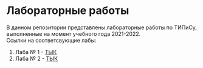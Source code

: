 # Лабораторные работы
В данном репозитории представлены лабораторные работы по ТИПиСу,
выполненные на момент учебного года 2021-2022.  
Ссылки на соответсвующие лабы:  
1. Лаба № 1 - [ТЫК](https://github.com/borodulinartm/tipis_labs/tree/main/laba_1)
2. Лаба № 2 - [ТЫК](https://github.com/borodulinartm/tipis_labs/tree/main/laba_2)